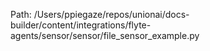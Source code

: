 Path: /Users/ppiegaze/repos/unionai/docs-builder/content/integrations/flyte-agents/sensor/sensor/file_sensor_example.py
